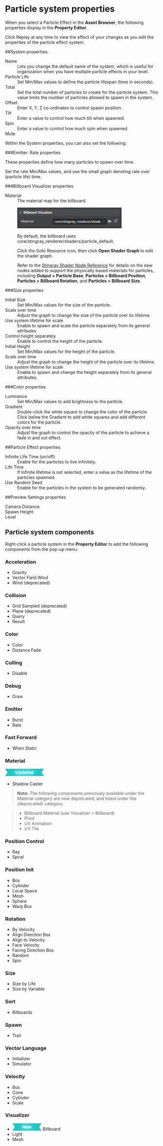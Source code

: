 # Particle system properties

When you select a Particle Effect in the **Asset Browser**, the following properties display in the **Property Editor**.

Click Replay at any time to view the effect of your changes as you edit the properties of the particle effect system.

##System properties:
<dl>
<dt>Name</dt><dd>Lets you change the default name of the system, which is useful for organization when you have multiple particle effects in your level.</dd>
<dt>Particle Life </dt>
<dd>Set Min/Max values to define the particle lifespan (time in seconds).</dd>
<dt>Total</dt>
<dd>Set the total number of particles to create for the particle system. This value limits the number of particles allowed to spawn in the system.</dd>
<dt>Offset</dt>
<dd>Enter X, Y, Z co-ordinates to control spawn position.</dd>
<dt>Tilt</dt>
<dd>Enter a value to control how much tilt when spawned.  </dd>
<dt>Spin</dt>
<dd>Enter a value to control how much spin when spawned.  </dd>
<dt>Mute</dt>
</dl>

Within the System properties, you can also set the following:

###Emitter: Rate properties

These properties define how many particles to spawn over time.

Set the rate Min/Max values, and use the small graph denoting rate over (particle life) time.

###Billboard Visualizer properties

<dl>
<dt>Material</dt><dd>The material map for the billboard.

![](../images/billboard_visualizer.png)

By default, the billboard uses core/stingray_renderer/shaders/particle_default.

Click the Goto Resource icon, then click **Open Shader Graph** to edit the shader graph.

Refer to the [Stingray Shader Node Reference](../../shaders_ref/index.html) for details on the new nodes added to support the physically based materials for particles, including **Output > Particle Base**, **Particles > Billboard Position**, **Particles > Billboard Rotation**, and **Particles > Billboard Size**.
</dd>

</dl>

###Size properties
<dl>
<dt>Initial Size</dt>
<dd>Set Min/Max values for the size of the particle.</dd>
<dt>Scale over time</dt>
<dd>Adjust the graph to change the size of the particle over its lifetime.</dd>
<dt>Use system lifetime for scale</dt>
<dd>Enable to spawn and scale the particle separately from its general attributes</dd>
<dt>Control height separately</dt>
<dd>Enable to control the height of the particle.</dd>
<dt>Initial Height </dt>
<dd>Set Min/Max values for the height of the particle.</dd>
<dt>Scale over time</dt>
<dd>Adjust the graph to change the height of the particle over its lifetime.</dd>
<dt>Use system lifetime for scale</dt>
<dd>Enable to spawn and change the height separately from its general attributes.</dd>
</dl>


###Color properties

<dl>
<dt>Luminance</dt>
<dd>Set Min/Max values to add brightness to the particle.</dd>
<dt>Gradient</dt>
<dd>Double-click the white square to change the color of the particle. Click below the Gradient to add white squares and add different colors for the particle.</dd>
<dt>Opacity over time</dt>
<dd>Adjust the graph to control the opacity of the particle to achieve a fade in and out effect.</dd>
</dl>


##Particle Effect properties

<dl>
<dt>Infinite Life Time (on/off)</dt>
<dd>Enable for the particles to live infinitely.</dd>
<dt>Life Time</dt>
<dd>If Infinite lifetime is not selected, enter a value as the lifetime of the particles spawned.</dd>
<dt>Use Random Seed</dt>
<dd>Enable for the particles in the system to be generated randomly.</dd>
</dl>

##Preview Settings properties

<dl>

<dt>Camera Distance</dt>
<dt>Spawn Height</dt>
<dt>Level</dt>

</dl>

## Particle system components

Right-click a particle system in the **Property Editor** to add the following components from the pop-up menu:

### Acceleration
- Gravity
- Vector Field Wind
- Wind (deprecated)

### Collision
- Grid Sampled (deprecated)
- Plane (deprecated)
- Query
- Result

### Color
- Color
- Distance Fade

### Culling
- Disable

### Debug
- Draw

### Emitter
- Burst
- Rate

### Fast Forward
- When Static

### Material

[![UPDATED](../images/updated.png "What else is new in v1.3?")](../release_notes/readme_1_3.html)

- Shadow Caster

> **Note:** The following components previously available under the Material category are now deprecated, and listed under the (deprecated) category.

> - Billboard Material (use Visualizer > Billboard)
> - Pivot
> - UV Animation
> - UV Tile

### Position Control
- Ray
- Spiral

### Position Init
- Box
- Cylinder
- Local Space
- Mesh
- Sphere
- Warp Box

### Rotation
- By Velocity
- Align Direction Box
- Align to Velocity
- Face Velocity
- Facing Direction Box
- Random
- Spin

### Size
- Size by Life
- Size by Variable

### Sort
- Billboards

### Spawn
- Trail

### Vector Language
- Initializer
- Simulator

### Velocity
- Box
- Cone
- Cylinder
- Scale

### Visualizer
- [![NEW](../images/new.png "What else is new in v1.3?")](../release_notes/readme_1_3.html) Billboard
- Light
- Mesh

